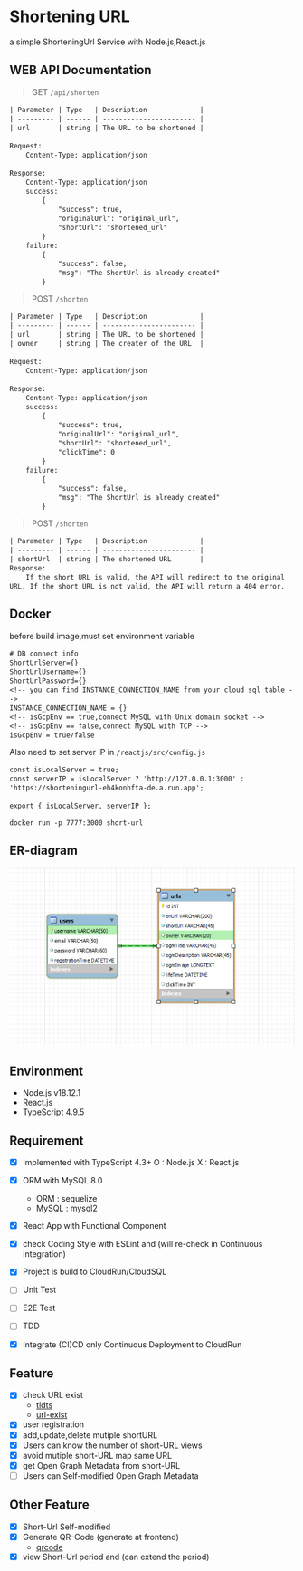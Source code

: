 # Shortening URL
a simple ShorteningUrl Service with Node.js,React.js

## WEB API Documentation
> GET `/api/shorten`

    | Parameter | Type   | Description             |
    | --------- | ------ | ----------------------- |
    | url       | string | The URL to be shortened |

    Request:
        Content-Type: application/json

    Response:
        Content-Type: application/json
        success:
            {
                "success": true,
                "originalUrl": "original_url",
                "shortUrl": "shortened_url"
            }
        failure:
            {
                "success": false,
                "msg": "The ShortUrl is already created"
            }
> POST  `/shorten`

    | Parameter | Type   | Description             |
    | --------- | ------ | ----------------------- |
    | url       | string | The URL to be shortened |
    | owner     | string | The creater of the URL  |

    Request:
        Content-Type: application/json

    Response:
        Content-Type: application/json
        success:
            {
                "success": true,
                "originalUrl": "original_url",
                "shortUrl": "shortened_url",
                "clickTime": 0
            }
        failure:
            {
                "success": false,
                "msg": "The ShortUrl is already created"
            }

> POST  `/shorten`

    | Parameter | Type   | Description             |
    | --------- | ------ | ----------------------- |
    | shortUrl  | string | The shortened URL       |
    Response:
        If the short URL is valid, the API will redirect to the original URL. If the short URL is not valid, the API will return a 404 error.

## Docker
before build image,must set environment variable
```
# DB connect info
ShortUrlServer={}
ShortUrlUsername={}
ShortUrlPassword={}
<!-- you can find INSTANCE_CONNECTION_NAME from your cloud sql table -->
INSTANCE_CONNECTION_NAME = {}
<!-- isGcpEnv == true,connect MySQL with Unix domain socket -->
<!-- isGcpEnv == false,connect MySQL with TCP -->
isGcpEnv = true/false
```
Also need to set server IP in `/reactjs/src/config.js`
```
const isLocalServer = true;
const serverIP = isLocalServer ? 'http://127.0.0.1:3000' : 'https://shorteningurl-eh4konhfta-de.a.run.app';

export { isLocalServer, serverIP };
```

```
docker run -p 7777:3000 short-url
```

## ER-diagram
![](https://github.com/kaizziizg/ShorteningUrl/blob/main/public/images/ERdiagram.png?raw=true)

## Environment
* Node.js v18.12.1
* React.js 
* TypeScript 4.9.5

## Requirement
- [x] Implemented with TypeScript 4.3+
    O : Node.js X : React.js
- [x] ORM with MySQL 8.0
    * ORM : sequelize
    * MySQL : mysql2
- [x] React App with Functional Component
- [x] check Coding Style with ESLint and (will re-check in Continuous integration)
- [x] Project is build to CloudRun/CloudSQL

- [ ] Unit Test
- [ ] E2E Test
- [ ] TDD
- [x] Integrate (CI)CD
    only Continuous Deployment to CloudRun

## Feature
- [x] check URL exist
    * [tldts](https://www.npmjs.com/package/tldts)
    * [url-exist](https://www.npmjs.com/package/url-exist)
- [x] user registration
- [x] add,update,delete mutiple shortURL
- [x] Users can know the number of short-URL views
- [x] avoid mutiple short-URL map same URL
- [x] get Open Graph Metadata from short-URL
- [ ] Users can Self-modified Open Graph Metadata

## Other Feature
- [x] Short-Url Self-modified
- [x] Generate QR-Code (generate at frontend)
    * [qrcode](https://www.npmjs.com/package/qrcode)
- [x] view Short-Url period and (can extend the period)
